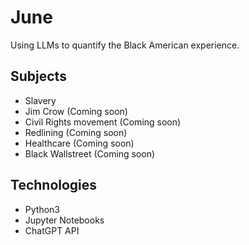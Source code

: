 # June
Using LLMs to quantify the Black American experience.

## Subjects

- Slavery
- Jim Crow (Coming soon)
- Civil Rights movement (Coming soon)
- Redlining (Coming soon)
- Healthcare (Coming soon)
- Black Wallstreet (Coming soon)

## Technologies 

- Python3
- Jupyter Notebooks
- ChatGPT API